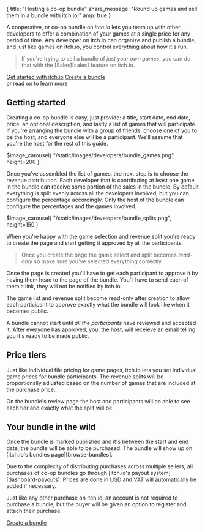 {
  title: "Hosting a co-op bundle"
  share_message: "Round up games and sell them in a bundle with itch.io!"
  amp: true
}

A cooperative, or co-op bundle on *itch.io* lets you team up with other
developers to offer a combination of your games at a single price for any
period of time. Any developer on itch.io can organize and publish a bundle,
and just like games on itch.io, you control everything about how it's run.

> If you're trying to sell a bundle of *just your own games*, you can do that
> with the [Sales][sales] feature on itch.io.

<div class="button_row">
<a href="/developers" class="button fat on_logged_out">Get started with itch.io</a>
<a href="/dashboard/bundles" class="button fat on_logged_in">Create a bundle</a>
<div class="sub">or read on to learn more</div>
</div>

## Getting started

Creating a co-op bundle is easy, just provide: a title, start date, end date,
price, an optional description, and lastly a list of games that will
participate. If you're arranging the bundle with a group of friends, choose one
of you to be the host, and everyone else will be a participant. We'll assume
that you're the host for the rest of this guide.

$image_carousel{
  "/static/images/developers/bundle_games.png",
  height=200
}


Once you've assembled the list of games, the next step is to choose the revenue
distribution. Each developer that is contributing at least one game in the
bundle can receive some portion of the sales in the bundle. By default
everything is split evenly across all the developers involved, but you can
configure the percentage accordingly. Only the host of the bundle can configure
the percentages and the games involved.

$image_carousel{
  "/static/images/developers/bundle_splits.png",
  height=150
}


When you're happy with the game selection and revenue split you're ready to
create the page and start getting it approved by all the participants.

> Once you create the page the game select and split becomes *read-only* so
> make sure you've selected everything correctly.

Once the page is created you'll have to get each participant to approve it by
having them head to the page of the bundle. You'll have to send each of them a
link, they will not be notified by itch.io.

The game list and revenue split become read-only after creation to allow each
participant to approve exactly what the bundle will look like when it becomes
public.

A bundle cannot start until *all the participants* have reviewed and accepted
it. After everyone has approved, you, the host, will receieve an email telling
you it's ready to be made public.

## Price tiers

Just like individual file pricing for game pages, itch.io lets you set
individual game prices for bundle participants. The revenue splits will be
proportionally adjusted based on the number of games that are included at the
purchase price.

On the bundle's review page the host and participants will be able to see each
tier and exactly what the split will be.

## Your bundle in the wild

Once the bundle is marked published and it's between the start and end date,
the bundle will be able to be purchased. The bundle will show up on [itch.io's
bundles page][browse-bundles].

Due to the complexity of distributing purchases across multiple sellers, all
purchases of co-op bundles go through [itch.io's payout system][dashboard-payouts].  Prices are
done in USD and VAT will automatically be added if necessary.

Just like any other purchase on itch.io, an account is not required to purchase
a bundle, but the buyer will be given an option to register and attach their
purchase.

<div class="button_row bottom">
<a href="$url_for{"dashboard.bundles"}" class="button fat on_logged_in">Create a bundle</a>
</div>
